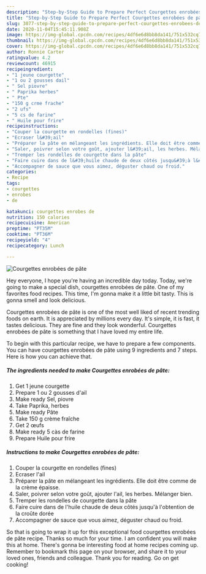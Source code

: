 ```yaml
---
description: "Step-by-Step Guide to Prepare Perfect Courgettes enrobées de pâte"
title: "Step-by-Step Guide to Prepare Perfect Courgettes enrobées de pâte"
slug: 3077-step-by-step-guide-to-prepare-perfect-courgettes-enrobees-de-pate
date: 2020-11-04T15:45:11.908Z
image: https://img-global.cpcdn.com/recipes/4df6e6d8bb8da141/751x532cq70/courgettes-enrobees-de-pate-photo-principale-de-la-recette.jpg
thumbnail: https://img-global.cpcdn.com/recipes/4df6e6d8bb8da141/751x532cq70/courgettes-enrobees-de-pate-photo-principale-de-la-recette.jpg
cover: https://img-global.cpcdn.com/recipes/4df6e6d8bb8da141/751x532cq70/courgettes-enrobees-de-pate-photo-principale-de-la-recette.jpg
author: Ronnie Carter
ratingvalue: 4.2
reviewcount: 46915
recipeingredient:
- "1 jeune courgette"
- "1 ou 2 gousses dail"
- " Sel piovre"
- " Paprika herbes"
- " Pte"
- "150 g crme frache"
- "2 ufs"
- "5 cs de farine"
- " Huile pour frire"
recipeinstructions:
- "Couper la courgette en rondelles (fines)"
- "Ecraser l&#39;ail"
- "Préparer la pâte en mélangeant les ingrédients. Elle doit être comme de la crème épaisse."
- "Saler, poivrer selon votre goût, ajouter l&#39;ail, les herbes. Mélanger bien."
- "Tremper les rondelles de courgette dans la pâte"
- "Faire cuire dans de l&#39;huile chaude de deux côtés jusqu&#39;à l&#39;obtention de la croûte dorée"
- "Accompagner de sauce que vous aimez, déguster chaud ou froid."
categories:
- Recipe
tags:
- courgettes
- enrobes
- de

katakunci: courgettes enrobes de 
nutrition: 150 calories
recipecuisine: American
preptime: "PT35M"
cooktime: "PT36M"
recipeyield: "4"
recipecategory: Lunch

---
```



![Courgettes enrobées de pâte](https://img-global.cpcdn.com/recipes/4df6e6d8bb8da141/751x532cq70/courgettes-enrobees-de-pate-photo-principale-de-la-recette.jpg)

Hey everyone, I hope you're having an incredible day today. Today, we're going to make a special dish, courgettes enrobées de pâte. One of my favorites food recipes. This time, I'm gonna make it a little bit tasty. This is gonna smell and look delicious.

Courgettes enrobées de pâte is one of the most well liked of recent trending foods on earth. It is appreciated by millions every day. It's simple, it is fast, it tastes delicious. They are fine and they look wonderful. Courgettes enrobées de pâte is something that I have loved my entire life.




To begin with this particular recipe, we have to prepare a few components. You can have courgettes enrobées de pâte using 9 ingredients and 7 steps. Here is how you can achieve that.

<!--inarticleads1-->

##### The ingredients needed to make Courgettes enrobées de pâte:

1. Get 1 jeune courgette
1. Prepare 1 ou 2 gousses d&#39;ail
1. Make ready  Sel, piovre
1. Take  Paprika, herbes
1. Make ready  Pâte
1. Take 150 g crème fraîche
1. Get 2 œufs
1. Make ready 5 càs de farine
1. Prepare  Huile pour frire




<!--inarticleads2-->

##### Instructions to make Courgettes enrobées de pâte:

1. Couper la courgette en rondelles (fines)
1. Ecraser l&#39;ail
1. Préparer la pâte en mélangeant les ingrédients. Elle doit être comme de la crème épaisse.
1. Saler, poivrer selon votre goût, ajouter l&#39;ail, les herbes. Mélanger bien.
1. Tremper les rondelles de courgette dans la pâte
1. Faire cuire dans de l&#39;huile chaude de deux côtés jusqu&#39;à l&#39;obtention de la croûte dorée
1. Accompagner de sauce que vous aimez, déguster chaud ou froid.




So that is going to wrap it up for this exceptional food courgettes enrobées de pâte recipe. Thanks so much for your time. I am confident you will make this at home. There's gonna be interesting food at home recipes coming up. Remember to bookmark this page on your browser, and share it to your loved ones, friends and colleague. Thank you for reading. Go on get cooking!
